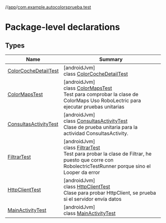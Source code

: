 //[app](../../index.md)/[com.example.autocolorsprueba.test](index.md)

# Package-level declarations

## Types

| Name | Summary |
|---|---|
| [ColorCocheDetailTest](-color-coche-detail-test/index.md) | [androidJvm]<br>class [ColorCocheDetailTest](-color-coche-detail-test/index.md) |
| [ColorMapsTest](-color-maps-test/index.md) | [androidJvm]<br>class [ColorMapsTest](-color-maps-test/index.md)<br>Test para comprobar la clase de ColorMaps Uso RoboLectric para ejecutar pruebas unitarias |
| [ConsultasActivityTest](-consultas-activity-test/index.md) | [androidJvm]<br>class [ConsultasActivityTest](-consultas-activity-test/index.md)<br>Clase de prueba unitaria para la actividad ConsultasActivity. |
| [FiltrarTest](-filtrar-test/index.md) | [androidJvm]<br>class [FiltrarTest](-filtrar-test/index.md)<br>Test para probar la clase de Filtrar, he puesto que corre con RobolectricTestRunner porque sino el Looper da error |
| [HttpClientTest](-http-client-test/index.md) | [androidJvm]<br>class [HttpClientTest](-http-client-test/index.md)<br>Clase para probar HttpClient, se prueba si el servidor envía datos |
| [MainActivityTest](-main-activity-test/index.md) | [androidJvm]<br>class [MainActivityTest](-main-activity-test/index.md) |
